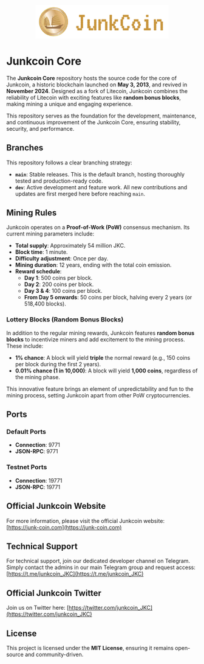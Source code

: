 <p align="center">
  <img src="https://github.com/Junkcoin-Foundation/junkcoin-docs/blob/main/assets/logos/logo-junkcoin-horizontal-2500px.png" alt="Junkcoin Logo" width="350"/>
</p>

# Junkcoin Core

The **Junkcoin Core** repository hosts the source code for the core of Junkcoin, a historic blockchain launched on **May 3, 2013**, and revived in **November 2024**. Designed as a fork of Litecoin, Junkcoin combines the reliability of Litecoin with exciting features like **random bonus blocks**, making mining a unique and engaging experience.

This repository serves as the foundation for the development, maintenance, and continuous improvement of the Junkcoin Core, ensuring stability, security, and performance.

## Branches
This repository follows a clear branching strategy:
- **`main`**: Stable releases. This is the default branch, hosting thoroughly tested and production-ready code.
- **`dev`**: Active development and feature work. All new contributions and updates are first merged here before reaching `main`.

## Mining Rules
Junkcoin operates on a **Proof-of-Work (PoW)** consensus mechanism. Its current mining parameters include:

- **Total supply**: Approximately 54 million JKC.
- **Block time**: 1 minute.
- **Difficulty adjustment**: Once per day.
- **Mining duration**: 12 years, ending with the total coin emission.
- **Reward schedule**:
  - **Day 1**: 500 coins per block.
  - **Day 2**: 200 coins per block.
  - **Day 3 & 4**: 100 coins per block.
  - **From Day 5 onwards**: 50 coins per block, halving every 2 years (or 518,400 blocks).

### **Lottery Blocks (Random Bonus Blocks)**
In addition to the regular mining rewards, Junkcoin features **random bonus blocks** to incentivize miners and add excitement to the mining process. These include:
- **1% chance**: A block will yield **triple** the normal reward (e.g., 150 coins per block during the first 2 years).
- **0.01% chance (1 in 10,000)**: A block will yield **1,000 coins**, regardless of the mining phase.

This innovative feature brings an element of unpredictability and fun to the mining process, setting Junkcoin apart from other PoW cryptocurrencies.

## Ports

### **Default Ports**
- **Connection**: 9771
- **JSON-RPC**: 9771

### **Testnet Ports**
- **Connection**: 19771
- **JSON-RPC**: 19771

## Official Junkcoin Website
For more information, please visit the official Junkcoin website:
[https://junk-coin.com](https://junk-coin.com)

## Technical Support
For technical support, join our dedicated developer channel on Telegram. Simply contact the admins in our main Telegram group and request access:
[https://t.me/junkcoin_JKC](https://t.me/junkcoin_JKC)

## Official Junkcoin Twitter
Join us on Twitter here:
[https://twitter.com/junkcoin_JKC](https://twitter.com/junkcoin_JKC)

## License
This project is licensed under the **MIT License**, ensuring it remains open-source and community-driven.
